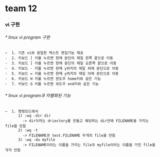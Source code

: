 # team 12


### vi 구현
###### * linux vi program 구현
    −  1. 기존 vi와 동일한 텍스트 편집기능 제공
    -  2. 키보드 [ 키를 누르면 현재 문단의 제일 왼쪽 끝으로 이동
    -  3. 키보드 ] 키를 누르면 현재 문단의 제일 오른쪽 끝으로 이동
    -  4. 키보드 - 키를 누르면 현재 y위치의 제일 위에 문단으로 이동
    -  5. 키보드 = 키를 누르면 현재 y위치의 제일 아래 문단으로 이동
    -  6. 키보드 H 키를 누르면 윈도우 home키와 같은 기능
    -  7. 키보드 G 키를 누르면 위도우 end키와 같은 기능
    
###### * linux vi program과 차별화된 기능
    −  1. 명령모드에서
          1) :wq -dir dir 
            -> dir이라는 driectory를 만들고 해당하는 dir안에 FILENAME을 가지는 file을 만듬
          2) :wq -t
            -> FILENAME과 test.FILENAME 두개의 file을 만듬
          3) :wq -du myfile
            -> FILENAME이라는 이름을 가지는 file과 myfile이라는 이름을 가진 file을 각각 만듬
